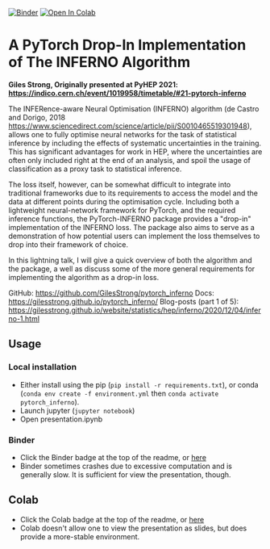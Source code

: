 [![Binder](https://mybinder.org/badge_logo.svg)](https://mybinder.org/v2/gh/GilesStrong/talk_pyhep21_pytorch_inferno/HEAD)
[![Open In Colab](https://colab.research.google.com/assets/colab-badge.svg)](https://colab.research.google.com/github/GilesStrong/lumin/blob/main/presentation.ipynb) 

# A PyTorch Drop-In Implementation of The INFERNO Algorithm

**Giles Strong, Originally presented at PyHEP 2021: https://indico.cern.ch/event/1019958/timetable/#21-pytorch-inferno**

The INFERence-aware Neural Optimisation (INFERNO) algorithm (de Castro and Dorigo, 2018 https://www.sciencedirect.com/science/article/pii/S0010465519301948), allows one to fully optimise neural networks for the task of statistical inference by including the effects of systematic uncertainties in the training. This has significant advantages for work in HEP, where the uncertainties are often only included right at the end of an analysis, and spoil the usage of classification as a proxy task to statistical inference.

The loss itself, however, can be somewhat difficult to integrate into traditional frameworks due to its requirements to access the model and the data at different points during the optimisation cycle. Including both a lightweight neural-network framework for PyTorch, and the required inference functions, the PyTorch-INFERNO package provides a "drop-in" implementation of the INFERNO loss. The package also aims to serve as a demonstration of how potential users can implement the loss themselves to drop into their framework of choice.

In this lightning talk, I will give a quick overview of both the algorithm and the package, a well as discuss some of the more general requirements for implementing the algorithm as a drop-in loss.

GitHub: https://github.com/GilesStrong/pytorch_inferno
Docs: https://gilesstrong.github.io/pytorch_inferno/
Blog-posts (part 1 of 5): https://gilesstrong.github.io/website/statistics/hep/inferno/2020/12/04/inferno-1.html

## Usage

### Local installation

- Either install using the pip  (`pip install -r requirements.txt`), or conda (`conda env create -f environment.yml` then `conda activate pytorch_inferno`).
- Launch jupyter (`jupyter notebook`)
- Open presentation.ipynb

### Binder

- Click the Binder badge at the top of the readme, or [here](https://mybinder.org/v2/gh/GilesStrong/talk_pyhep21_pytorch_inferno/HEAD)
- Binder sometimes crashes due to excessive computation and is generally slow. It is sufficient for view the presentation, though.

## Colab

- Click the Colab badge at the top of the readme, or [here](https://colab.research.google.com/github/GilesStrong/lumin/blob/main/presentation.ipynb)
- Colab doesn't allow one to view the presentation as slides, but does provide a more-stable environment.